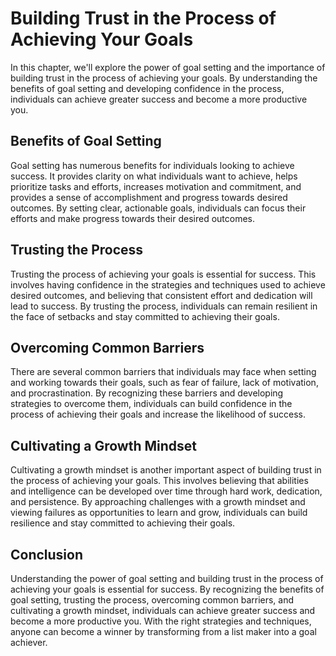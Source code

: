 # Building Trust in the Process of Achieving Your Goals

In this chapter, we'll explore the power of goal setting and the importance of building trust in the process of achieving your goals. By understanding the benefits of goal setting and developing confidence in the process, individuals can achieve greater success and become a more productive you.

Benefits of Goal Setting
------------------------

Goal setting has numerous benefits for individuals looking to achieve success. It provides clarity on what individuals want to achieve, helps prioritize tasks and efforts, increases motivation and commitment, and provides a sense of accomplishment and progress towards desired outcomes. By setting clear, actionable goals, individuals can focus their efforts and make progress towards their desired outcomes.

Trusting the Process
--------------------

Trusting the process of achieving your goals is essential for success. This involves having confidence in the strategies and techniques used to achieve desired outcomes, and believing that consistent effort and dedication will lead to success. By trusting the process, individuals can remain resilient in the face of setbacks and stay committed to achieving their goals.

Overcoming Common Barriers
--------------------------

There are several common barriers that individuals may face when setting and working towards their goals, such as fear of failure, lack of motivation, and procrastination. By recognizing these barriers and developing strategies to overcome them, individuals can build confidence in the process of achieving their goals and increase the likelihood of success.

Cultivating a Growth Mindset
----------------------------

Cultivating a growth mindset is another important aspect of building trust in the process of achieving your goals. This involves believing that abilities and intelligence can be developed over time through hard work, dedication, and persistence. By approaching challenges with a growth mindset and viewing failures as opportunities to learn and grow, individuals can build resilience and stay committed to achieving their goals.

Conclusion
----------

Understanding the power of goal setting and building trust in the process of achieving your goals is essential for success. By recognizing the benefits of goal setting, trusting the process, overcoming common barriers, and cultivating a growth mindset, individuals can achieve greater success and become a more productive you. With the right strategies and techniques, anyone can become a winner by transforming from a list maker into a goal achiever.

